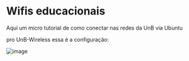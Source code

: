 # Wifis educacionais

Aqui um micro tutorial de como conectar nas redes da UnB via Ubuntu

pro UnB-Wireless essa é a configuração:

![image](https://github.com/RaulMyron/RaulMyron/assets/39887348/75f5802a-3ed0-411b-8f41-2dbb2cd17f9f)


